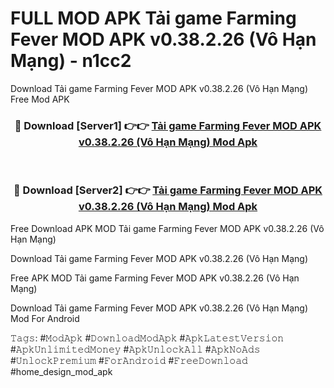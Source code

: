 # FULL MOD APK Tải game Farming Fever MOD APK v0.38.2.26 (Vô Hạn Mạng) - n1cc2
Download Tải game Farming Fever MOD APK v0.38.2.26 (Vô Hạn Mạng) Free Mod APK

<div align="center">
<h3>🔴 Download [Server1] 👉👉 <a href="https://apk-comot.site?title=Tải_game_Farming_Fever_MOD_APK_v0.38.2.26_(Vô_Hạn_Mạng)">Tải game Farming Fever MOD APK v0.38.2.26 (Vô Hạn Mạng) Mod Apk</a></h3><br>

<h3>🔴 Download [Server2] 👉👉 <a href="https://apk-comot.site?title=Tải_game_Farming_Fever_MOD_APK_v0.38.2.26_(Vô_Hạn_Mạng)">Tải game Farming Fever MOD APK v0.38.2.26 (Vô Hạn Mạng) Mod Apk</a></h3>
</div>


Free Download APK MOD Tải game Farming Fever MOD APK v0.38.2.26 (Vô Hạn Mạng)

Download Tải game Farming Fever MOD APK v0.38.2.26 (Vô Hạn Mạng) 

Free APK MOD Tải game Farming Fever MOD APK v0.38.2.26 (Vô Hạn Mạng) 

Download Tải game Farming Fever MOD APK v0.38.2.26 (Vô Hạn Mạng) Mod For Android

𝚃𝚊𝚐𝚜: #𝙼𝚘𝚍𝙰𝚙𝚔 #𝙳𝚘𝚠𝚗𝚕𝚘𝚊𝚍𝙼𝚘𝚍𝙰𝚙𝚔 #𝙰𝚙𝚔𝙻𝚊𝚝𝚎𝚜𝚝𝚅𝚎𝚛𝚜𝚒𝚘𝚗 #𝙰𝚙𝚔𝚄𝚗𝚕𝚒𝚖𝚒𝚝𝚎𝚍𝙼𝚘𝚗𝚎𝚢 #𝙰𝚙𝚔𝚄𝚗𝚕𝚘𝚌𝚔𝙰𝚕𝚕 #𝙰𝚙𝚔𝙽𝚘𝙰𝚍𝚜 #𝚄𝚗𝚕𝚘𝚌𝚔𝙿𝚛𝚎𝚖𝚒𝚞𝚖 #𝙵𝚘𝚛𝙰𝚗𝚍𝚛𝚘𝚒𝚍 #𝙵𝚛𝚎𝚎𝙳𝚘𝚠𝚗𝚕𝚘𝚊𝚍 #home_design_mod_apk